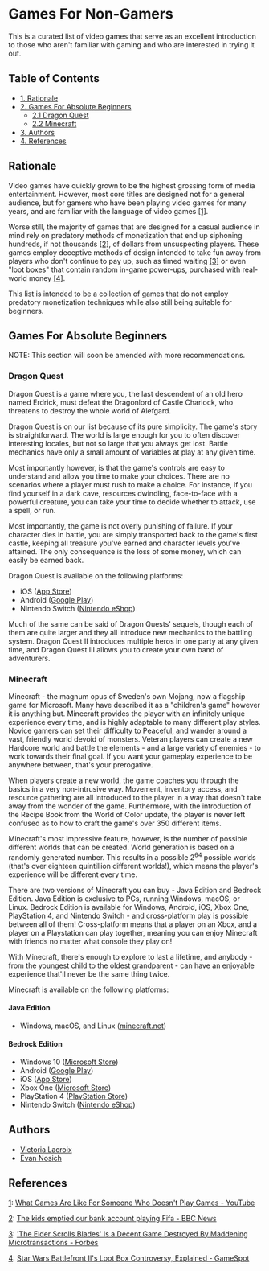 # Games For Non-Gamers

This is a curated list of video games that serve as an excellent introduction to
those who aren't familiar with gaming and who are interested in trying it out.

## Table of Contents

- [1. Rationale](#rationale)
- [2. Games For Absolute Beginners](#games-for-absolute-beginners)
	- [2.1 Dragon Quest](#dragon-quest)
	- [2.2 Minecraft](#minecraft)
- [3. Authors](#authors)
- [4. References](#references)

## Rationale

Video games have quickly grown to be the highest grossing form of media
entertainment. However, most core titles are designed not for a general
audience, but for gamers who have been playing video games for many years, and
are familiar with the language of video games [[1]](#ref-1).

Worse still, the majority of games that are designed for a casual audience in
mind rely on predatory methods of monetization that end up siphoning hundreds,
if not thousands [[2]](#ref-2), of dollars from unsuspecting players. These games
employ deceptive methods of design intended to take fun away from players who
don't continue to pay up, such as timed waiting [[3]](#ref-3) or even "loot boxes"
that contain random in-game power-ups, purchased with real-world
money [[4]](#ref-4).

This list is intended to be a collection of games that do not employ predatory
monetization techniques while also still being suitable for beginners.

## Games For Absolute Beginners

NOTE: This section will soon be amended with more recommendations.

### Dragon Quest

Dragon Quest is a game where you, the last descendent of an old hero named
Erdrick, must defeat the Dragonlord of Castle Charlock, who threatens to destroy
the whole world of Alefgard.

Dragon Quest is on our list because of its pure simplicity. The game's story is
straightforward. The world is large enough for you to often discover interesting
locales, but not so large that you always get lost. Battle mechanics have only a
small amount of variables at play at any given time.

Most importantly however, is that the game's controls are easy to understand and
allow you time to make your choices. There are no scenarios where a player must
rush to make a choice. For instance, if you find yourself in a dark cave,
resources dwindling, face-to-face with a powerful creature, you can take your
time to decide whether to attack, use a spell, or run.

Most importantly, the game is not overly punishing of failure. If your character
dies in battle, you are simply transported back to the game's first castle,
keeping all treasure you've earned and character levels you've attained. The
only consequence is the loss of some money, which can easily be earned back.

Dragon Quest is available on the following platforms:

- iOS ([App Store](https://apps.apple.com/us/app/dragon-quest/id911201894))
- Android ([Google Play](https://play.google.com/store/apps/details?id=com.square_enix.android_googleplay.dq1_gp))
- Nintendo Switch ([Nintendo eShop](https://www.nintendo.com/games/detail/dragon-quest-switch/))

Much of the same can be said of Dragon Quests' sequels, though each of them are
quite larger and they all introduce new mechanics to the battling system. Dragon
Quest II introduces multiple heros in one party at any given time, and Dragon
Quest III allows you to create your own band of adventurers.

### Minecraft

Minecraft - the magnum opus of Sweden's own Mojang, now a flagship game for Microsoft.
Many have described it as a "children's game" however it is anything but. Minecraft
provides the player with an infinitely unique experience every time, and is highly
adaptable to many different play styles. Novice gamers can set their difficulty to
Peaceful, and wander around a vast, friendly world devoid of monsters. Veteran players
can create a new Hardcore world and battle the elements - and a large variety of
enemies - to work towards their final goal. If you want your gameplay experience to be
anywhere between, that's your prerogative.

When players create a new  world, the game coaches you through the basics in a very
non-intrusive way. Movement, inventory access, and resource gathering are all
introduced to the player in a way that doesn't take away from the wonder of the game.
Furthermore, with the introduction of the Recipe Book from the World of Color update,
the player is never left confused as to how to craft the game's over 350 different items.

Minecraft's most impressive feature, however, is the number of possible different worlds
that can be created. World generation is based on a randomly generated number. This results
in a possible 2<sup>64</sup> possible worlds (that's over eighteen quintillion different
worlds!), which means the player's experience will be different every time.

There are two versions of Minecraft you can buy - Java Edition and Bedrock Edition. Java
Edition is exclusive to PCs, running Windows, macOS, or Linux. Bedrock Edition is available
for Windows, Android, iOS, Xbox One, PlayStation 4, and Nintendo Switch - and cross-platform
play is possible between all of them! Cross-platform means that a player on an Xbox, and a
player on a Playstation can play together, meaning you can enjoy Minecraft with friends no
matter what console they play on!

With Minecraft, there's enough to explore to last a lifetime, and anybody - from the youngest
child to the oldest grandparent - can have an enjoyable experience that'll never be the same
thing twice.

Minecraft is available on the following platforms:

#### Java Edition
- Windows, macOS, and Linux ([minecraft.net](https://www.minecraft.net/en-us/get-minecraft))

#### Bedrock Edition
- Windows 10 ([Microsoft Store](https://www.microsoft.com/en-us/p/minecraft-for-windows-10/9nblggh2jhxj?activetab=pivot:overviewtab))
- Android ([Google Play](https://play.google.com/store/apps/details?id=com.mojang.minecraftpe))
- iOS ([App Store](https://apps.apple.com/ca/app/minecraft/id479516143))
- Xbox One ([Microsoft Store](https://www.microsoft.com/en-ca/p/minecraft/9NBLGGH537BL?activetab=pivot:overviewtab))
- PlayStation 4 ([PlayStation Store](https://store.playstation.com/en-ca/product/UP4433-CUSA00744_00-STARTERCOLLECTPK?smcid=pdc%3Aca-en%3Aweb-pdc-games-minecraft-ps4%3Awaystobuy_398155673-Buy%20Download%3Anull%3A))
- Nintendo Switch ([Nintendo eShop](https://www.nintendo.com/games/detail/minecraft-switch/))

## Authors

- [Victoria Lacroix](https://www.vlacroix.ca/)
- [Evan Nosich](https://evannosich.ca/)

## References

<a id="ref-1"></a>
[1](#ref-1): [What Games Are Like For Someone Who Doesn't Play Games - YouTube][yt-1]

<a id="ref-2"></a>
[2](#ref-2): [The kids emptied our bank account playing Fifa - BBC News][bbc-1]

<a id="ref-3"></a>
[3](#ref-3): ['The Elder Scrolls Blades' Is a Decent Game Destroyed By Maddening Microtransactions - Forbes][forbes-1]

<a id="ref-4"></a>
[4](#ref-4): [Star Wars Battlefront II's Loot Box Controversy, Explained - GameSpot][gamespot-1]

[bbc-1]: https://www.bbc.com/news/technology-48908766
[forbes-1]: https://www.forbes.com/sites/paultassi/2019/04/06/the-elder-scrolls-blades-is-a-decent-game-destroyed-by-maddening-microtransactions/
[gamespot-1]: https://www.gamespot.com/articles/star-wars-battlefront-2s-loot-box-controversy-expl/1100-6455155/
[yt-1]: https://www.youtube.com/watch?v=ax7f3JZJHSw
